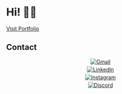 # Hi! 👋🏻
<p>
  <a href="https://marcosreuquen.co" >
  Visit Portfolio
  </a>
</p>

## Contact

<div align="center" style="display:flex; flex-direction: column; align-items: center; list-style:none !important; gap: 4px; ">

  <a href="mailto:marcosreuquendiaz@gmail.com" target="_blank">
    <img alt="Gmail" src="https://img.shields.io/badge/Gmail-D14836?style=for-the-badge&logo=gmail&logoColor=white" />
  </a>

  <a href="https://www.linkedin.com/in/marcos-reuquen-diaz" target="_blank">
    <img alt="LinkedIn" src="https://img.shields.io/badge/linkedin-%230077B5.svg?&style=for-the-badge&logo=linkedin&logoColor=white" />
  </a>
  
  <a href="https://www.linkedin.com/in/marcos-reuquen-diaz" target="_blank">
    <img alt="Instagram" src="https://img.shields.io/badge/instagram-D14836.svg?&style=for-the-badge&logo=instagram&logoColor=white" />
  </a>
  
  <a href="https://discord.com/invite/marcosreuquen#6569" target="_blank">
    <img alt="Discord" src="https://img.shields.io/badge/discord-7389D8.svg?&style=for-the-badge&logo=discord&logoColor=white" />
  </a>

</div>
